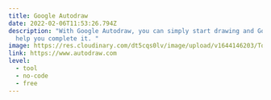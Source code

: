 ```yaml
---
title: Google Autodraw
date: 2022-02-06T11:53:26.794Z
description: "With Google Autodraw, you can simply start drawing and Google will
  help you complete it. "
image: https://res.cloudinary.com/dt5cqs0lv/image/upload/v1644146203/Tools/Tool/Screenshot_2022-02-06_at_12-00-08_AutoDraw_pgkpot.jpg
link: https://www.autodraw.com
level:
  - tool
  - no-code
  - free
---
```

